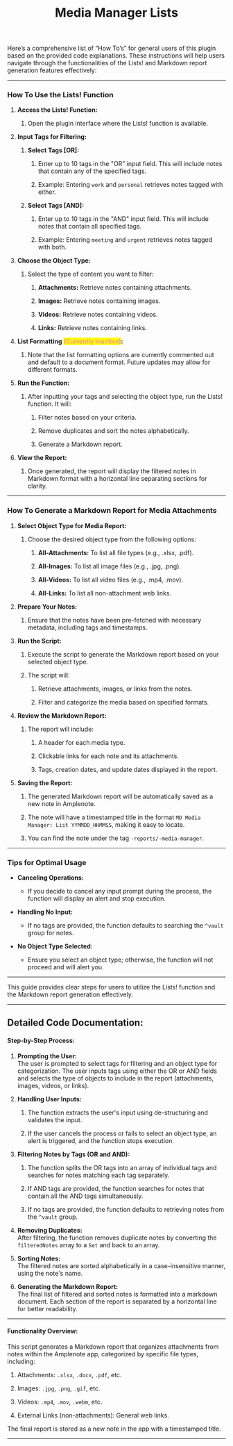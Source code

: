 ﻿---
title: Media Manager Lists
uuid: b0f410b6-88b0-11ef-b6ed-62fb339586e5
version: 55
created: '2024-10-12T21:13:14+05:30'
tags:
  - '-9-permanent'
  - '-2-literature'
  - '-t/amplenote/mine'
---

Here’s a comprehensive list of “How To’s” for general users of this plugin based on the provided code explanations. These instructions will help users navigate through the functionalities of the Lists! and Markdown report generation features effectively:

---

### How To Use the Lists! Function

1. **Access the Lists! Function:**

    1. Open the plugin interface where the Lists! function is available.

1. **Input Tags for Filtering:**

    1. **Select Tags \[OR\]:**

        1. Enter up to 10 tags in the "OR" input field. This will include notes that contain any of the specified tags.

        1. Example: Entering `work` and `personal` retrieves notes tagged with either.

    1. **Select Tags \[AND\]:**

        1. Enter up to 10 tags in the "AND" input field. This will include notes that contain all specified tags.

        1. Example: Entering `meeting` and `urgent` retrieves notes tagged with both.

1. **Choose the Object Type:**

    1. Select the type of content you want to filter:

        1. **Attachments:** Retrieve notes containing attachments.

        1. **Images:** Retrieve notes containing images.

        1. **Videos:** Retrieve notes containing videos.

        1. **Links:** Retrieve notes containing links.

1. **List Formatting <mark style="color:#F2998C;">(Currently Inactive)<!-- {"cycleColor":"34"} --></mark>:**

    1. Note that the list formatting options are currently commented out and default to a document format. Future updates may allow for different formats.

1. **Run the Function:**

    1. After inputting your tags and selecting the object type, run the Lists! function. It will:

        1. Filter notes based on your criteria.

        1. Remove duplicates and sort the notes alphabetically.

        1. Generate a Markdown report.

1. **View the Report:**

    1. Once generated, the report will display the filtered notes in Markdown format with a horizontal line separating sections for clarity.

---

### How To Generate a Markdown Report for Media Attachments

1. **Select Object Type for Media Report:**

    1. Choose the desired object type from the following options:

        1. **All-Attachments:** To list all file types (e.g., .xlsx, .pdf).

        1. **All-Images:** To list all image files (e.g., .jpg, .png).

        1. **All-Videos:** To list all video files (e.g., .mp4, .mov).

        1. **All-Links:** To list all non-attachment web links.

1. **Prepare Your Notes:**

    1. Ensure that the notes have been pre-fetched with necessary metadata, including tags and timestamps.

1. **Run the Script:**

    1. Execute the script to generate the Markdown report based on your selected object type.

    1. The script will:

        1. Retrieve attachments, images, or links from the notes.

        1. Filter and categorize the media based on specified formats.

1. **Review the Markdown Report:**

    1. The report will include:

        1. A header for each media type.

        1. Clickable links for each note and its attachments.

        1. Tags, creation dates, and update dates displayed in the report.

1. **Saving the Report:**

    1. The generated Markdown report will be automatically saved as a new note in Amplenote.

    1. The note will have a timestamped title in the format `MD Media Manager: List YYMMDD_HHMMSS`, making it easy to locate.

    1. You can find the note under the tag `-reports/-media-manager`.

---

### Tips for Optimal Usage

- **Canceling Operations:**

    - If you decide to cancel any input prompt during the process, the function will display an alert and stop execution.

- **Handling No Input:**

    - If no tags are provided, the function defaults to searching the `^vault` group for notes.

- **No Object Type Selected:**

    - Ensure you select an object type; otherwise, the function will not proceed and will alert you.

---

This guide provides clear steps for users to utilize the Lists! function and the Markdown report generation effectively.

---

## Detailed Code Documentation: 

#### Step-by-Step Process: 

1. **Prompting the User:**\
The user is prompted to select tags for filtering and an object type for categorization. The user inputs tags using either the OR or AND fields and selects the type of objects to include in the report (attachments, images, videos, or links).

1. **Handling User Inputs:**

    1. The function extracts the user's input using de-structuring and validates the input.

    1. If the user cancels the process or fails to select an object type, an alert is triggered, and the function stops execution.

1. **Filtering Notes by Tags (OR and AND):**

    1. The function splits the OR tags into an array of individual tags and searches for notes matching each tag separately.

    1. If AND tags are provided, the function searches for notes that contain all the AND tags simultaneously.

    1. If no tags are provided, the function defaults to retrieving notes from the `^vault` group.

1. **Removing Duplicates:**\
After filtering, the function removes duplicate notes by converting the `filteredNotes` array to a `Set` and back to an array.

1. **Sorting Notes:**\
The filtered notes are sorted alphabetically in a case-insensitive manner, using the note's name.

1. **Generating the Markdown Report:**\
The final list of filtered and sorted notes is formatted into a markdown document. Each section of the report is separated by a horizontal line for better readability.

---

#### **Functionality Overview**: 

This script generates a Markdown report that organizes attachments from notes within the Amplenote app, categorized by specific file types, including:

1. Attachments: `.xlsx`, `.docx`, `.pdf`, etc.

1. Images: `.jpg`, `.png`, `.gif`, etc.

1. Videos: `.mp4`, `.mov`, `.webm`, etc.

1. External Links (non-attachments): General web links.

The final report is stored as a new note in the app with a timestamped title.

---